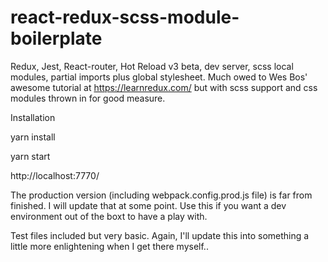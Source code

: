 # react-redux-scss-module-boilerplate
Redux, Jest, React-router, Hot Reload v3 beta, dev server, scss local modules, partial imports plus global stylesheet. Much owed to Wes Bos' awesome tutorial at https://learnredux.com/ but with scss support and css modules thrown in for good measure.

Installation

yarn install

yarn start

http://localhost:7770/


The production version (including webpack.config.prod.js file) is far from finished. I will update that at some point. Use this if you want a dev environment out of the boxt to have a play with.

Test files included but very basic. Again, I'll update this into something a little more enlightening when I get there myself..
